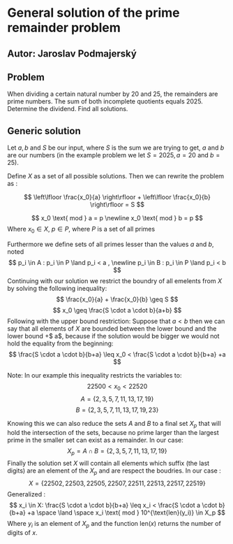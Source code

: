 # General solution of the prime remainder problem
## Autor: Jaroslav Podmajerský
## Problem
When dividing a certain natural number by 20 and 25, the remainders are prime numbers. The sum of both incomplete quotients equals 2025. Determine the dividend. Find all solutions.
## Generic solution
Let $a,b$ and $S$ be our input, where $S$ is the sum we are trying to get, $a$ and $b$ are our numbers (in the example problem we let $S=2025, a=20$ and $b=25$).

Define $X$ as a set of all possible solutions. Then we can rewrite the problem as :

$$
\left\lfloor \frac{x_0}{a} \right\rfloor + \left\lfloor \frac{x_0}{b} \right\rfloor = S
$$

$$
    x_0 \text{ mod } a = p \newline
    x_0 \text{ mod } b = p
$$
Where $x_0 \in X$, $p \in P$, where $P$ is a set of all primes

Furthermore we define sets of all primes lesser than the values $a$ and $b$, noted 
$$
p_i \in A : p_i \in P \land p_i < a , \newline p_i \in B : p_i \in P \land p_i < b 
$$
Continuing with our solution we restrict the boundry of all emelents from $X$ by solving the following inequality:
$$
\frac{x_0}{a} + \frac{x_0}{b} \geq S
$$
$$
x_0 \geq \frac{S \cdot a \cdot b}{a+b}
$$
Following with the upper bound restriction: Suppose that $a<b$ then we can say that all elements of $X$ are bounded between the lower bound and the lower bound +$ a$, because if the solution would be bigger we would not hold the equality from the beginning:
$$
    \frac{S \cdot a \cdot b}{b+a} \leq x_0 < \frac{S \cdot a \cdot b}{b+a} +a
$$

Note: In our example this inequality restricts the variables to: $$22500 < x_0 < 22520$$ $$A = \left\{2,3,5,7,11,13,17,19 \right\}  $$
$$B = \left\{2,3,5,7,11,13,17,19,23 \right\}$$


Knowing this we can also reduce the sets $A$ and $B$ to a final set $X_p$ that will hold the intersection of the sets, because no prime larger than the largest prime in the smaller set can exist as a remainder. In our case:
$$
    X_p = A \cap B = \left\{2,3,5,7,11,13,17,19 \right\}
$$
Finally the solution set $X$ will contain all elements which suffix (the last digits) are an element of the $X_p$ and are respect the boudries. In our case :
$$
    X = \left\{ 22502,22503,22505,22507,22511,22513,22517,22519 \right\}
$$
Generalized :
$$
    x_i \in X: \frac{S \cdot a \cdot b}{b+a} \leq x_i < \frac{S \cdot a \cdot b}{b+a} +a \space \land \space x_i \text{ mod } 10^{\text{len}(y_i)} \in X_p 
$$
Where $y_i$ is an element of $X_p$ and the function len($x$) returns the number of digits of $x$.